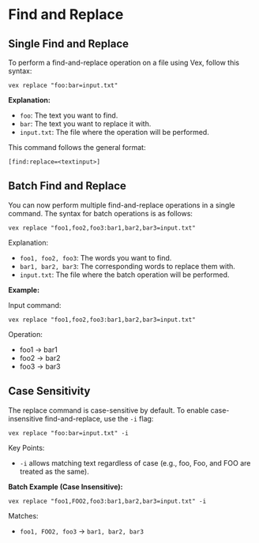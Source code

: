 # Find and Replace

## Single Find and Replace

To perform a find-and-replace operation on a file using Vex, follow this syntax:

```shell
vex replace "foo:bar=input.txt"
```

**Explanation:**

- `foo`: The text you want to find.
- `bar`: The text you want to replace it with.
- `input.txt`: The file where the operation will be performed.

This command follows the general format:

```shell
[find:replace=<textinput>]
```

## Batch Find and Replace

You can now perform multiple find-and-replace operations in a single command. The syntax for batch operations is as follows:

```shell
vex replace "foo1,foo2,foo3:bar1,bar2,bar3=input.txt"
```

Explanation:

- `foo1, foo2, foo3`: The words you want to find.
- `bar1, bar2, bar3`: The corresponding words to replace them with.
- `input.txt`: The file where the batch operation will be performed.

**Example:**

Input command:

```shell
vex replace "foo1,foo2,foo3:bar1,bar2,bar3=input.txt"
```

Operation:

- foo1 → bar1
- foo2 → bar2
- foo3 → bar3

## Case Sensitivity

The replace command is case-sensitive by default. To enable case-insensitive find-and-replace, use the `-i` flag:

```shell
vex replace "foo:bar=input.txt" -i
```

Key Points:

- `-i` allows matching text regardless of case (e.g., foo, Foo, and FOO are treated as the same).
  
**Batch Example (Case Insensitive):**

```shell
vex replace "foo1,FOO2,foo3:bar1,bar2,bar3=input.txt" -i
```

Matches:

- `foo1, FOO2, foo3` → `bar1, bar2, bar3`